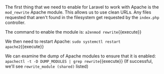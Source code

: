 The first thing that we need to enable for Laravel to work with Apache is the `mod_rewrite` Apache module. This allows us to use clean URLs. Any files requested that aren't found in the filesystem get requested by the `index.php` controller.

The command to enable the module is:
`a2enmod rewrite`{{execute}}

We then need to restart Apache:
`sudo systemctl restart apache2`{{execute}}

We can examine the dump of Apache modules to ensure that it is enabled:
`apachectl -t -D DUMP_MODULES | grep rewrite`{{execute}}
(If successful, we'll see `rewrite_module (shared)` listed)